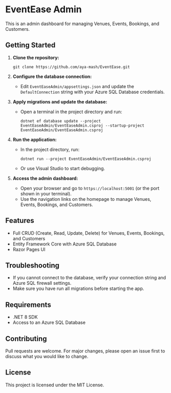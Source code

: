 # EventEase Admin

This is an admin dashboard for managing Venues, Events, Bookings, and Customers.

## Getting Started

1. **Clone the repository:**
   ```
   git clone https://github.com/aya-mash/EventEase.git
   ```
2. **Configure the database connection:**
   - Edit `EventEaseAdmin/appsettings.json` and update the `DefaultConnection` string with your Azure SQL Database credentials.

3. **Apply migrations and update the database:**
   - Open a terminal in the project directory and run:
     ```
     dotnet ef database update --project EventEaseAdmin/EventEaseAdmin.csproj --startup-project EventEaseAdmin/EventEaseAdmin.csproj
     ```

4. **Run the application:**
   - In the project directory, run:
     ```
     dotnet run --project EventEaseAdmin/EventEaseAdmin.csproj
     ```
   - Or use Visual Studio to start debugging.

5. **Access the admin dashboard:**
   - Open your browser and go to `https://localhost:5001` (or the port shown in your terminal).
   - Use the navigation links on the homepage to manage Venues, Events, Bookings, and Customers.

## Features
- Full CRUD (Create, Read, Update, Delete) for Venues, Events, Bookings, and Customers
- Entity Framework Core with Azure SQL Database
- Razor Pages UI

## Troubleshooting
- If you cannot connect to the database, verify your connection string and Azure SQL firewall settings.
- Make sure you have run all migrations before starting the app.

## Requirements
- .NET 8 SDK
- Access to an Azure SQL Database

## Contributing
Pull requests are welcome. For major changes, please open an issue first to discuss what you would like to change.

## License
This project is licensed under the MIT License.
